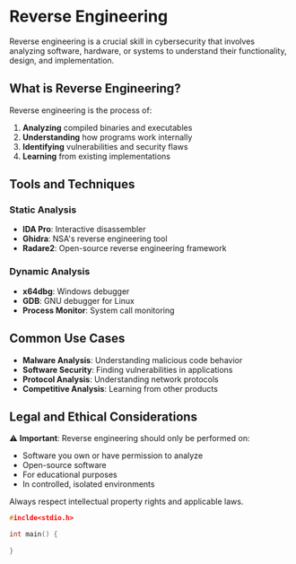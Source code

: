# Reverse Engineering

Reverse engineering is a crucial skill in cybersecurity that involves analyzing software, hardware, or systems to understand their functionality, design, and implementation.

## What is Reverse Engineering?

Reverse engineering is the process of:
1. **Analyzing** compiled binaries and executables
2. **Understanding** how programs work internally
3. **Identifying** vulnerabilities and security flaws
4. **Learning** from existing implementations

## Tools and Techniques

### Static Analysis
- **IDA Pro**: Interactive disassembler
- **Ghidra**: NSA's reverse engineering tool
- **Radare2**: Open-source reverse engineering framework

### Dynamic Analysis
- **x64dbg**: Windows debugger
- **GDB**: GNU debugger for Linux
- **Process Monitor**: System call monitoring

## Common Use Cases

- **Malware Analysis**: Understanding malicious code behavior
- **Software Security**: Finding vulnerabilities in applications
- **Protocol Analysis**: Understanding network protocols
- **Competitive Analysis**: Learning from other products

## Legal and Ethical Considerations

⚠️ **Important**: Reverse engineering should only be performed on:
- Software you own or have permission to analyze
- Open-source software
- For educational purposes
- In controlled, isolated environments

Always respect intellectual property rights and applicable laws.


```c
#inclde<stdio.h>

int main() {
    
}
```